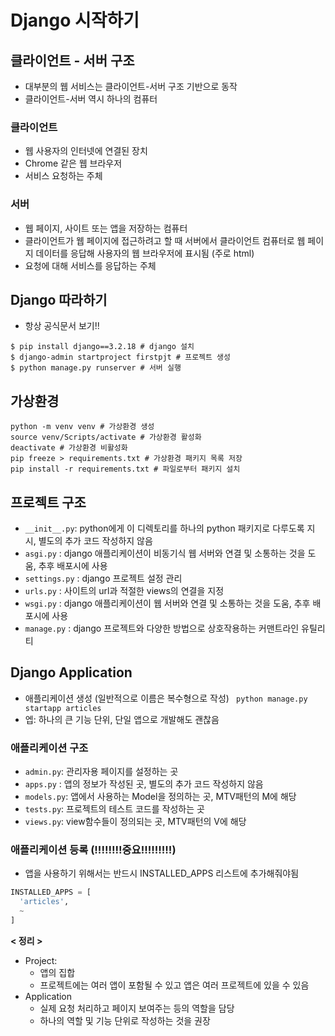 # Django 시작하기

## 클라이언트 - 서버 구조
- 대부분의 웹 서비스는 클라이언트-서버 구조 기반으로 동작
- 클라이언트-서버 역시 하나의 컴퓨터
### 클라이언트
- 웹 사용자의 인터넷에 연결된 장치
- Chrome 같은 웹 브라우저
- 서비스 요청하는 주체 
### 서버
- 웹 페이지, 사이트 또는 앱을 저장하는 컴퓨터
- 클라이언트가 웹 페이지에 접근하려고 할 때 서버에서 클라이언트 컴퓨터로 웹 페이지 데이터를 응답해 사용자의 웹 브라우저에 표시됨 (주로 html)
- 요청에 대해 서비스를 응답하는 주체

## Django 따라하기
- 항상 공식문서 보기!!
```
$ pip install django==3.2.18 # django 설치
$ django-admin startproject firstpjt # 프로젝트 생성
$ python manage.py runserver # 서버 실행
```

## 가상환경
```
python -m venv venv # 가상환경 생성
source venv/Scripts/activate # 가상환경 활성화
deactivate # 가상환경 비활성화
pip freeze > requirements.txt # 가상환경 패키지 목록 저장
pip install -r requirements.txt # 파일로부터 패키지 설치
```

## 프로젝트 구조
- `__init__.py`: python에게 이 디렉토리를 하나의 python 패키지로 다루도록 지시, 별도의 추가 코드 작성하지 않음
- `asgi.py` : django 애플리케이션이 비동기식 웹 서버와 연결 및 소통하는 것을 도움, 추후 배포시에 사용
- `settings.py` : django 프로젝트 설정 관리
- `urls.py` : 사이트의 url과 적절한 views의 연결을 지정
- `wsgi.py` : django 애플리케이션이 웹 서버와 연결 및 소통하는 것을 도움, 추후 배포시에 사용
- `manage.py` : django 프로젝트와 다양한 방법으로 상호작용하는 커맨트라인 유틸리티 

## Django Application
- 애플리케이션 생성 (일반적으로 이름은 복수형으로 작성)
` python manage.py startapp articles`
- 엡: 하나의 큰 기능 단위, 단일 앱으로 개발해도 괜찮음
### 애플리케이션 구조
- `admin.py`: 관리자용 페이지를 설정하는 곳
- `apps.py` : 앱의 정보가 작성된 곳, 별도의 추가 코드 작성하지 않음
- `models.py`: 앱에서 사용하는 Model을 정의하는 곳, MTV패턴의 M에 해당
- `tests.py`: 프로젝트의 테스트 코드를 작성하는 곳
- `views.py`: view함수들이 정의되는 곳, MTV패턴의 V에 해당

### 애플리케이션 등록 (!!!!!!!!중요!!!!!!!!!)
- 앱을 사용하기 위해서는 반드시 INSTALLED_APPS 리스트에 추가해줘야됨
```python
INSTALLED_APPS = [
  'articles',
  ~
]
```

**< 정리 >**
- Project:
  - 앱의 집합
  - 프로젝트에는 여러 앱이 포함될 수 있고 앱은 여러 프로젝트에 있을 수 있음
- Application
  - 실제 요청 처리하고 페이지 보여주는 등의 역할을 담당
  - 하나의 역할 및 기능 단위로 작성하는 것을 권장


